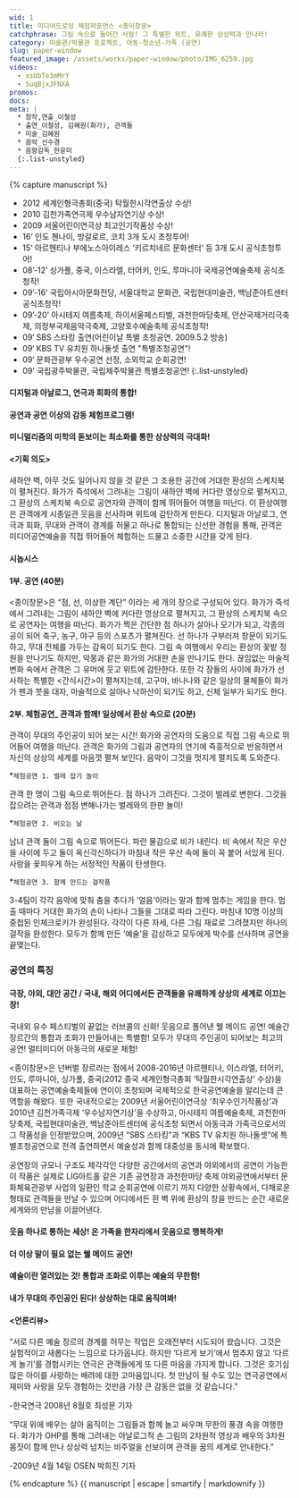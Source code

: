 ```yaml
---
wid: 1
title: 미디어드로잉 체험퍼포먼스 <종이창문>
catchphrase: 그림 속으로 들어간 사람! 그 특별한 위트, 유쾌한 상상력과 만나라!
category: 미술관/박물관 프로젝트, 아동-청소년-가족 (공연)
slug: paper-window
featured_image: /assets/works/paper-window/photo/IMG_6259.jpg
videos:
  - xsUbTe3mMrY
  - 5uqBjxJFNXA
promos:
docs:
meta: |
  * 창작,연출_이철성
  * 출연_이철성, 김혜원(화가), 관객들
  * 미술_김혜원
  * 음악_신수경
  * 음향감독_한윤미
  {:.list-unstyled}
---
```

{% capture manuscript %}
* 2012 세계인형극총회(중국) 탁월한시각연출상 수상!
* 2010 김천가족연극제 우수남자연기상 수상!
* 2009 서울어린이연극상 최고인기작품상 수상!
* 16‘ 인도 첸나이, 방갈로르, 코치 3개 도시 초청투어!
* 15‘ 아르헨티나 부에노스아이레스 ‘키르치네르 문화센터’ 등 3개 도시 공식초청투어!
* 08’-12’ 싱가폴, 중국, 이스라엘, 터어키, 인도, 루마니아 국제공연예술축제 공식초청작!
* 09’-16’ 국립아시아문화전당, 서울대학교 문화관, 국립현대미술관, 백남준아트센터 공식초청작!
* 09’-20’ 아시테지 여름축제, 하이서울페스티벌, 과천한마당축제, 안산국제거리극축제, 의정부국제음악극축제, 고양호수예술축제 공식초청작!
* 09‘ SBS 스타킹 출연(어린이날 특별 초청공연. 2009.5.2 방송)
* 09‘ KBS TV 유치원 하나둘셋 출연 "특별초청공연"!
* 09‘ 문화관광부 우수공연 선정, 소외학교 순회공연!
* 09’ 국립광주박물관, 국립제주박물관 특별초청공연!
{:.list-unstyled}

#### 디지털과 아날로그, 연극과 회화의 통합!

#### 공연과 공연 이상의 감동 체험프로그램!

#### 미니멀리즘의 미학의 돋보이는 최소화를 통한 상상력의 극대화!


#### <기획 의도>

 새하얀 벽, 아무 것도 일어나지 않을 것 같은 그 조용한 공간에 거대한 환상의 스케치북이 펼쳐진다. 화가가 즉석에서 그려내는 그림이 새하얀 벽에 커다란 영상으로 펼쳐지고, 그 환상의 스케치북 속으로 공연자와 관객이 함께 뛰어들어 여행을 떠난다. 이 환상여행은 관객에게 시종일관 웃음을 선사하며 위트에 감탄하게 만든다. 디지털과 아날로그, 연극과 회화, 무대와 관객이 경계를 허물고 하나로 통합되는 신선한 경험을 통해, 관객은 미디어공연예술을 직접 뛰어들어 체험하는 드물고 소중한 시간을 갖게 된다.


#### 시놉시스

#### 1부. 공연 (40분)

 <종이창문>은 “점, 선, 이상한 계단” 이라는 세 개의 장으로 구성되어 있다. 화가가 즉석에서 그려내는 그림이 새하얀 벽에 커다란 영상으로 펼쳐지고, 그 환상의 스케치북 속으로 공연자는 여행을 떠난다. 화가가 찍은 간단한 점 하나가 살아나 모기가 되고, 각종의 공이 되어 축구, 농구, 야구 등의 스포츠가 펼쳐진다. 선 하나가 구부러져 창문이 되기도 하고, 무대 전체를 가두는 감옥이 되기도 한다. 그림 속 여행에서 우리는 환상의 꽃밭 정원을 만나기도 하지만, 악몽과 같은 화가의 거대한 손을 만나기도 한다. 끊임없는 마술적 변화 속에서 관객은 그 유머에 웃고 위트에 감탄한다.
 또한 각 장들의 사이에 화가가 선사하는 특별한 <간식시간>이 펼쳐지는데, 고구마, 바나나와 같은 일상의 물체들이 화가가 펜과 붓을 대자, 마술적으로 살아나 낙하산이 되기도 하고, 신체 일부가 되기도 한다.

#### 2부. 체험공연_ 관객과 함께! 일상에서 환상 속으로 (20분)

관객이 무대의 주인공이 되어 보는 시간! 화가와 공연자의 도움으로 직접 그림 속으로 뛰어들어 여행을 떠난다. 관객은 화가의 그림과 공연자의 연기에 즉흥적으로 반응하면서 자신의 상상의 세계를 마음껏 펼쳐 보인다. 음악이 그것을 멋지게 펼치도록 도와준다.

*`체험공연 1. 벌레 잡기 놀이`

관객 한 명이 그림 속으로 뛰어든다. 점 하나가 그려진다. 그것이 벌레로 변한다. 그것을 잡으려는 관객과 점점 변해나가는 벌레와의 한판 놀이!

*`체험공연 2. 비오는 날`

남녀 관객 둘이 그림 속으로 뛰어든다. 파란 물감으로 비가 내린다. 비 속에서 작은 우산을 사이에 두고 둘이 옥신각신하다가 마침내 작은 우산 속에 둘이 꼭 붙어 서있게 된다. 사랑을 꽃피우게 하는 서정적인 작품이 탄생한다.

*`체험공연 3. 함께 만드는 걸작품`

3-4팀이 각각 음악에 맞춰 춤을 추다가 ‘얼음’이라는 말과 함께 멈추는 게임을 한다. 멈출 때마다 거대한 화가의 손이 나타나 그들을 그대로 따라 그린다. 마침내 10명 이상의 중첩된 인체크로키가 완성된다. 각각이 다른 자세, 다른 그림 재료로 그려졌지만 하나의 걸작을 완성한다. 모두가 함께 만든 ‘예술’을 감상하고 모두에게 박수를 선사하며 공연을 끝맺는다.


### 공연의 특징

#### 극장, 야외, 대안 공간 / 국내, 해외 어디에서든 관객들을 유쾌하게 상상의 세계로 이끄는 창!

국내외 유수 페스티벌의 끝없는 러브콜의 신화! 웃음으로 풀어낸 웰 메이드 공연! 예술간 장르간의 통합과 조화가 만들어내는 특별함! 모두가 무대의 주인공이 되어보는 최고의 공연! 멀티미디어 아동극의 새로운 체험!

<종이창문>은 넌버벌 장르라는 점에서 2008-2016년 아르헨티나, 이스라엘, 터어키, 인도, 루마니아, 싱가폴, 중국(2012 중국 세계인형극총회 ‘탁월한시각연출상’ 수상)을 대표하는 공연예술축제들에 연이이 초청되며 국제적으로 한국공연예술을 알리는데 큰 역할을 해왔다. 또한 국내적으로는 2009년 서울어린이연극상 ‘최우수인기작품상’과 2010년 김천가족극제 ‘우수남자연기상’을 수상하고, 아시테지 여름예술축제, 과천한마당축제, 국립현대미술관, 백남준아트센터에 공식초청 되면서 아동극과 가족극으로서의 그 작품성을 인정받았으며, 2009년 “SBS 스타킹”과 “KBS TV 유치원 하나둘셋”에 특별초청공연으로 전격 출연하면서 예술성과 함께 대중성을 동시에 확보했다.

공연장의 규모나 구조도 제각각인 다양한 공간에서의 공연과 야외에서의 공연이 가능한 이 작품은 실제로 LIG아트홀 같은 기존 공연장과 과천한마당 축제 야외공연에서부터 문화체육관광부 사업의 일환인 학교 순회공연에 이르기 까지 다양한 상황속에서, 다채로운 형태로 관객들을 만날 수 있으며 어디에서든 흰 벽 위에 환상의 창을 만드는 순간 새로운 세계와의 만남을 이끌어낸다.

#### 웃음 하나로 통하는 세상! 온 가족을 한자리에서 웃음으로 행복하게!

#### 더 이상 말이 필요 없는 웰 메이드 공연!

#### 예술이란 열려있는 것! 통합과 조화로 이루는 예술의 무한함!

#### 내가 무대의 주인공인 된다! 상상하는 대로 움직여봐!


#### <언론리뷰>

“서로 다른 예술 장르의 경계를 허무는 작업은 오래전부터 시도되어 왔습니다. 그것은 실험적이고 새롭다는 느낌으로 다가옵니다. 하지만 ‘다르게 보기’에서 멈추지 않고 ‘다르게 놀기’를 경험시키는 연극은 관객들에게 또 다른 마음을 가지게 합니다. 그것은 호기심 많은 아이를 사랑하는 배려에 대한 고마움입니다. 첫 만남이 될 수도 있는 연극공연에서 재미와 사랑을 모두 경험하는 것만큼 가장 큰 감동은 없을 것 같습니다.”

-한국연극 2008년 8월호 최성문 기자

“무대 위에 배우는 살아 움직이는 그림들과 함께 놀고 싸우며 무한의 풍경 속을 여행한다. 화가가 OHP를 통해 그려내는 아날로그적 손 그림의 2차원적 영상과 배우의 3차원 몸짓이 함께 만나 상상력 넘치는 비주얼을 선보이며 관객을 꿈의 세계로 안내한다.”

-2009년 4월 14일 OSEN 박희진 기자


{% endcapture %}
{{ manuscript | escape | smartify | markdownify }}
